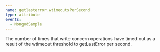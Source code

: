 ```yaml
---
name: getlasterror.wtimeoutsPerSecond
type: attribute
events:
  - MongodSample
---
```


The number of times that write concern operations have timed out as a result of the wtimeout threshold to getLastError per second.